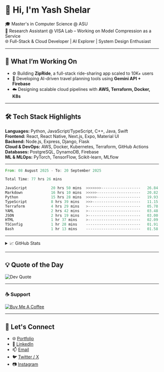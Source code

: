 # 👋 Hi, I'm Yash Shelar

🎓 Master's in Computer Science @ ASU  
🔭 Research Assistant @ VISA Lab – Working on Model Compression as a Service  
🌐 Full-Stack & Cloud Developer | AI Explorer | System Design Enthusiast

---

## 🚀 What I’m Working On

- ⚙️ Building **ZipRide**, a full-stack ride-sharing app scaled to 10K+ users
- 🤖 Developing AI-driven travel planning tools using **Gemini API + Firebase**
- ☁️ Designing scalable cloud pipelines with **AWS, Terraform, Docker, K8s**

---

## 🛠 Tech Stack Highlights

**Languages:** Python, JavaScript/TypeScript, C++, Java, Swift  
**Frontend:** React, React Native, Next.js, Expo, Material UI  
**Backend:** Node.js, Express, Django, Flask  
**Cloud & DevOps:** AWS, Docker, Kubernetes, Terraform, GitHub Actions  
**Databases:** PostgreSQL, DynamoDB, Firebase  
**ML & MLOps:** PyTorch, TensorFlow, Scikit-learn, MLflow


---

<!--START_SECTION:waka-->

```rust
From: 08 August 2025 - To: 20 September 2025

Total Time: 77 hrs 26 mins

JavaScript           20 hrs 50 mins  >>>>>>>------------------   26.84 %
Markdown             16 hrs 10 mins  >>>>>--------------------   20.82 %
Python               15 hrs 28 mins  >>>>>--------------------   19.93 %
TypeScript           8 hrs 39 mins   >>>----------------------   11.15 %
Terraform            4 hrs 29 mins   >------------------------   05.78 %
YAML                 2 hrs 42 mins   >------------------------   03.48 %
JSON                 2 hrs 19 mins   >------------------------   03.00 %
HTML                 1 hr 37 mins    >------------------------   02.09 %
TSConfig             1 hr 28 mins    -------------------------   01.91 %
Bash                 1 hr 13 mins    -------------------------   01.58 %
```

<!--END_SECTION:waka-->

---

<details>
  <summary>📈 GitHub Stats</summary>

![Yash's GitHub Stats](https://github-readme-stats.vercel.app/api?username=YashShelar007&show_icons=true&theme=dark)  
 ![Top Langs](https://github-readme-stats.vercel.app/api/top-langs/?username=YashShelar007&layout=compact&theme=dark)  
 ![GitHub Streak](https://streak-stats.demolab.com/?user=YashShelar007&theme=dark)

</details>

---

## 💡 Quote of the Day

![Dev Quote](https://quotes-github-readme.vercel.app/api?type=horizontal&theme=radical)

---

### ☕ Support

[![Buy Me A Coffee](https://img.shields.io/badge/-Buy%20Me%20a%20Coffee-black?style=for-the-badge&logo=buy-me-a-coffee&logoColor=white)](https://buymeacoffee.com/thatcloudguy)

---

## 🔗 Let's Connect

- 🌐 <a href="https://yashshelar.com" target="_blank">Portfolio</a>
- 💼 <a href="https://linkedin.com/in/shelar-yash" target="_blank">LinkedIn</a>
- 📫 <a href="mailto:yshelar2000@gmail.com" target="_blank">Email</a>
- 🐦 <a href="https://x.com/yashshelar30" target="_blank">Twitter / X</a>
- 📷 <a href="https://instagram.com/yash.shelar30" target="_blank">Instagram</a>
